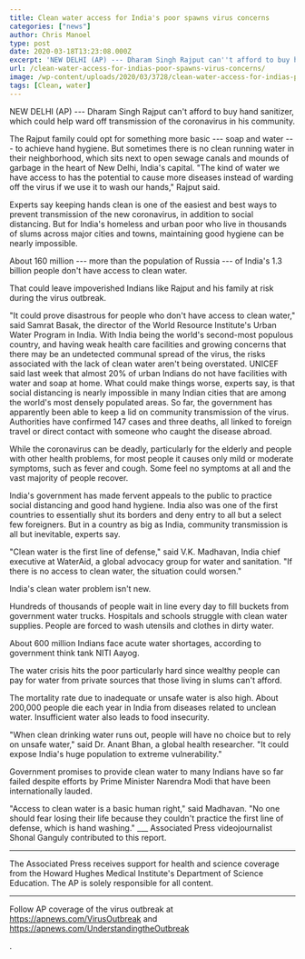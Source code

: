 ```yaml
---
title: Clean water access for India's poor spawns virus concerns
categories: ["news"]
author: Chris Manoel
type: post
date: 2020-03-18T13:23:08.000Z
excerpt: 'NEW DELHI (AP) --- Dharam Singh Rajput can''t afford to buy hand sanitizer, which could help ward off transmission of the coronavirus in his community.The Rajput family could opt for something more basic --- soap and water --- to achieve hand hygiene. But sometimes there is no clean running water in their neighborhood, which sits&hellip;'
url: /clean-water-access-for-indias-poor-spawns-virus-concerns/
image: /wp-content/uploads/2020/03/3728/clean-water-access-for-indias-poor-spawns-virus-concerns-scaled.jpg
tags: [Clean, water]
---
```


NEW DELHI (AP) --- Dharam Singh Rajput can't afford to buy hand sanitizer, which could help ward off transmission of the coronavirus in his community.

The Rajput family could opt for something more basic --- soap and water --- to achieve hand hygiene. But sometimes there is no clean running water in their neighborhood, which sits next to open sewage canals and mounds of garbage in the heart of New Delhi, India's capital. "The kind of water we have access to has the potential to cause more diseases instead of warding off the virus if we use it to wash our hands," Rajput said.

Experts say keeping hands clean is one of the easiest and best ways to prevent transmission of the new coronavirus, in addition to social distancing. But for India's homeless and urban poor who live in thousands of slums across major cities and towns, maintaining good hygiene can be nearly impossible.

About 160 million --- more than the population of Russia --- of India's 1.3 billion people don't have access to clean water.

That could leave impoverished Indians like Rajput and his family at risk during the virus outbreak.

"It could prove disastrous for people who don't have access to clean water," said Samrat Basak, the director of the World Resource Institute's Urban Water Program in India. With India being the world's second-most populous country, and having weak health care facilities and growing concerns that there may be an undetected communal spread of the virus, the risks associated with the lack of clean water aren't being overstated. UNICEF said last week that almost 20% of urban Indians do not have facilities with water and soap at home. What could make things worse, experts say, is that social distancing is nearly impossible in many Indian cities that are among the world's most densely populated areas. So far, the government has apparently been able to keep a lid on community transmission of the virus. Authorities have confirmed 147 cases and three deaths, all linked to foreign travel or direct contact with someone who caught the disease abroad.

While the coronavirus can be deadly, particularly for the elderly and people with other health problems, for most people it causes only mild or moderate symptoms, such as fever and cough. Some feel no symptoms at all and the vast majority of people recover.

India's government has made fervent appeals to the public to practice social distancing and good hand hygiene. India also was one of the first countries to essentially shut its borders and deny entry to all but a select few foreigners. But in a country as big as India, community transmission is all but inevitable, experts say.

"Clean water is the first line of defense," said V.K. Madhavan, India chief executive at WaterAid, a global advocacy group for water and sanitation. "If there is no access to clean water, the situation could worsen."

India's clean water problem isn't new.

Hundreds of thousands of people wait in line every day to fill buckets from government water trucks. Hospitals and schools struggle with clean water supplies. People are forced to wash utensils and clothes in dirty water.

About 600 million Indians face acute water shortages, according to government think tank NITI Aayog.

The water crisis hits the poor particularly hard since wealthy people can pay for water from private sources that those living in slums can't afford.

The mortality rate due to inadequate or unsafe water is also high. About 200,000 people die each year in India from diseases related to unclean water. Insufficient water also leads to food insecurity.

"When clean drinking water runs out, people will have no choice but to rely on unsafe water," said Dr. Anant Bhan, a global health researcher. "It could expose India's huge population to extreme vulnerability."

Government promises to provide clean water to many Indians have so far failed despite efforts by Prime Minister Narendra Modi that have been internationally lauded.

"Access to clean water is a basic human right," said Madhavan. "No one should fear losing their life because they couldn't practice the first line of defense, which is hand washing." \_\_\_ Associated Press videojournalist Shonal Ganguly contributed to this report.

* * *

The Associated Press receives support for health and science coverage from the Howard Hughes Medical Institute's Department of Science Education. The AP is solely responsible for all content.

* * *

Follow AP coverage of the virus outbreak at <https://apnews.com/VirusOutbreak> and <https://apnews.com/UnderstandingtheOutbreak>

.
